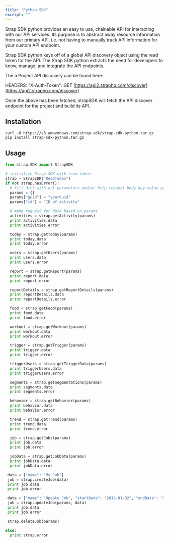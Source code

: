 ```yaml
---
title: "Python SDK"
excerpt: ""
---
```

Strap SDK python provides an easy to use, chainable API for interacting with our API services. Its purpose is to abstract away resource information from our primary API, i.e. not having to manually track API information for your custom API endpoint.

Strap SDK python keys off of a global API discovery object using the read token for the API. The Strap SDK python extracts the need for developers to know, manage, and integrate the API endpoints.

The a Project API discovery can be found here:

HEADERS: "X-Auth-Token": GET [https://api2.straphq.com/discover](https://api2.straphq.com/discover)

Once the above has been fetched, strapSDK will fetch the API discover endpoint for the project and build its API.

## Installation

```
curl -O https://s3.amazonaws.com/strap-sdk/strap-sdk-python.tar.gz
pip install strap-sdk-python.tar.gz
```

## Usage

```python
from strap.SDK import StrapSDK

# initialize Strap SDK with read token
strap = StrapSDK("ReadToken")
if not strap.hasError():
  # fill dict with url parameters and/or http request body key-value pairs
  params = {}
  params["guid"] = "yourGuid"
  params["id"] = "ID of activity"

  # make request for data based on params
  activities = strap.getActivity(params)
  print activities.data
  print activities.error

  today = strap.getToday(params)
  print today.data
  print today.error

  users = strap.getUsers(params)
  print users.data
  print users.error

  report = strap.getReport(params)
  print report.data
  print report.error

  reportDetails = strap.getReportDetails(params)
  print reportDetails.data
  print reportDetails.error

  food = strap.getFood(params)
  print food.data
  print food.error

  workout = strap.getWorkout(params)
  print workout.data
  print workout.error

  trigger = strap.getTrigger(params)
  print trigger.data
  print trigger.error

  triggerUsers = strap.getTriggerData(params)
  print triggerUsers.data
  print triggerUsers.error

  segments = strap.getSegmentations(params)
  print segments.data
  print segments.error

  behavior = strap.getBehavior(params)
  print behavior.data
  print behavior.error

  trend = strap.getTrend(params)
  print trend.data
  print trend.error

  job = strap.getJobs(params)
  print job.data
  print job.error

  jobData = strap.getJobData(params)
  print jobData.data
  print jobData.error

 data = {"name": "My Job"}
 job = strap.createJob(data)
 print job.data
 print job.error

 data = {"name": "Update Job", "startDate": "2015-01-02", "endDate": "2015-06-30"}
 job = strap.updateJob(params, data)
 print job.data
 print job.error

 strap.deleteJob(params)

else:
  print strap.error
```